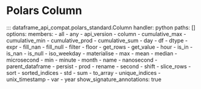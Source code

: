 # Polars Column
::: dataframe_api_compat.polars_standard.Column
    handler: python
    paths: []
    options:
      members:
      - all
      - any
      - api_version
      - column
      - cumulative_max
      - cumulative_min
      - cumulative_prod
      - cumulative_sum
      - day
      - df
      - dtype
      - expr
      - fill_nan
      - fill_null
      - filter
      - floor
      - get_rows
      - get_value
      - hour
      - is_in
      - is_nan
      - is_null
      - iso_weekday
      - materialise
      - max
      - mean
      - median
      - microsecond
      - min
      - minute
      - month
      - name
      - nanosecond
      - parent_dataframe
      - persist
      - prod
      - rename
      - second
      - shift
      - slice_rows
      - sort
      - sorted_indices
      - std
      - sum
      - to_array
      - unique_indices
      - unix_timestamp
      - var
      - year
      show_signature_annotations: true
